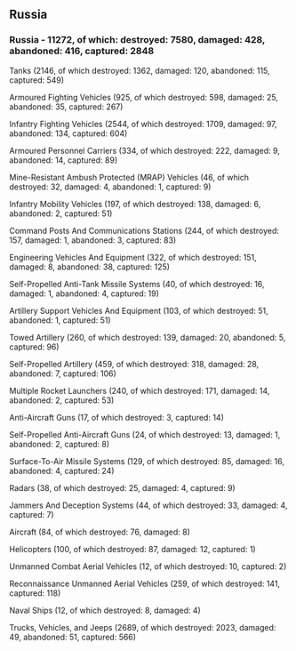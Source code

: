 
 
 ## Russia
 
 ### Russia - 11272, of which: destroyed: 7580, damaged: 428, abandoned: 416, captured: 2848

 

 

 Tanks (2146, of which destroyed: 1362, damaged: 120, abandoned: 115, captured: 549)

 Armoured Fighting Vehicles (925, of which destroyed: 598, damaged: 25, abandoned: 35, captured: 267)

 Infantry Fighting Vehicles (2544, of which destroyed: 1709, damaged: 97, abandoned: 134, captured: 604)

 Armoured Personnel Carriers (334, of which destroyed: 222, damaged: 9, abandoned: 14, captured: 89)

 Mine-Resistant Ambush Protected (MRAP) Vehicles (46, of which destroyed: 32, damaged: 4, abandoned: 1, captured: 9)

 Infantry Mobility Vehicles (197, of which destroyed: 138, damaged: 6, abandoned: 2, captured: 51)

 Command Posts And Communications Stations (244, of which destroyed: 157, damaged: 1, abandoned: 3, captured: 83)

 Engineering Vehicles And Equipment (322, of which destroyed: 151, damaged: 8, abandoned: 38, captured: 125)

 Self-Propelled Anti-Tank Missile Systems (40, of which destroyed: 16, damaged: 1, abandoned: 4, captured: 19)

 Artillery Support Vehicles And Equipment (103, of which destroyed: 51, abandoned: 1, captured: 51)

 Towed Artillery (260, of which destroyed: 139, damaged: 20, abandoned: 5, captured: 96)

 Self-Propelled Artillery (459, of which destroyed: 318, damaged: 28, abandoned: 7, captured: 106)

 Multiple Rocket Launchers (240, of which destroyed: 171, damaged: 14, abandoned: 2, captured: 53)

 Anti-Aircraft Guns (17, of which destroyed: 3, captured: 14)

 Self-Propelled Anti-Aircraft Guns (24, of which destroyed: 13, damaged: 1, abandoned: 2, captured: 8)

 Surface-To-Air Missile Systems (129, of which destroyed: 85, damaged: 16, abandoned: 4, captured: 24)

 Radars (38, of which destroyed: 25, damaged: 4, captured: 9)

 Jammers And Deception Systems (44, of which destroyed: 33, damaged: 4, captured: 7)

 Aircraft (84, of which destroyed: 76, damaged: 8)

 Helicopters (100, of which destroyed: 87, damaged: 12, captured: 1)

 Unmanned Combat Aerial Vehicles (12, of which destroyed: 10, captured: 2)

 Reconnaissance Unmanned Aerial Vehicles (259, of which destroyed: 141, captured: 118)

 Naval Ships (12, of which destroyed: 8, damaged: 4)

 Trucks, Vehicles, and Jeeps (2689, of which destroyed: 2023, damaged: 49, abandoned: 51, captured: 566)

